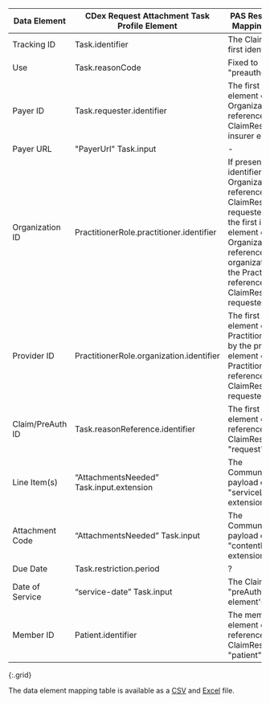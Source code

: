 <!-- PAS_Bundle_to_task.md
  *****************************************************************************************************
  *                                  WARNING: DO NOT EDIT THIS FILE                                   *
  *                                                                                                   *
  * This file is generated by csv_to_markdown_tabler.ipynb. Any edits you make to this file will be   *
  * overwritten                                                                                       *
  * To change the contents of this file, edit input/images/data-element-mapping.csv                     *
  *****************************************************************************************************
  -->

| Data Element | CDex Request Attachment Task Profile Element | PAS Response Bundle Mapping Description | FHIRPath  | PAS Response Bundle Mapping Comments |
|---|-----|-----------------------|-----------------------------------------------------------|---------------------------------------|
| Tracking ID | Task.identifier | The ClaimResponse's first identifier element | Bundle.entry[0].resource.identifier[0]  | - |
| Use | Task.reasonCode | Fixed to "preauthorization" | Fixed to "preauthorization"  | Fixed to "preauthorization" |
| Payer ID | Task.requester.identifier | The first identifier element of the Organization referenced by the ClaimResponse's insurer element. | Bundle.entry.where(fullUrl = %context.entry[0].resource.insurer.reference or (resource.resourceType = 'Organization' and resource.id =%context.entry[0].resource.insurer.reference.split('/').last())).resource.identifier[0]  | FHIRPath for absolute and relative references. Using the FHIRPath function. "resolve()" which is not universally supported and untested: "Bundle.entry[0].resource.insurer.resolve().resource.identifier[0] |
| Payer URL | "PayerUrl" Task.input | - | -  | See the [Endpoint Discovery Strategy](https://hl7.org/fhir/us/davinci-hrex/endpoint-discovery.html) documented in the Da Vinci Health Record Exchange (HRex) Impelementation guide |
| Organization ID | PractitionerRole.practitioner.identifier | If present, the first identifier element of the Organization referenced by the ClaimResponse's requester element or the first identifier element of the Organization referenced by the organization element of the PractitiionerRole referenced by the ClaimResponse's requester element. | Bundle.entry.where(resource.resourceType = 'Organization' and (fullUrl = %context.entry[0].resource.requester.reference or resource.id =%context.entry[0].resource.requester.reference.split('/').last() or (fullUrl = (%context.entry.where(resource.resourceType = 'PractitionerRole' and (fullUrl = %context.entry[0].resource.requester.reference or resource.id = %context.entry[0].resource.requester.reference.split('/').last())).resource.organization.reference) or resource.id = (%context.entry.where(resource.resourceType = 'PractitionerRole' and (fullUrl = %context.entry[0].resource.requester.reference or resource.id = %context.entry[0].resource.requester.reference.split('/').last())).resource.organization.reference).split('/').last()))).resource.identifier[0] | "The ClaimResponse's requester element has a choice of Organization and PractitionerRole target types. FHIRPath for absolute and relative references. Using the FHIRPath function. "resolve()" which in not universally supported and untested: "Bundle.entry[0].resource.requester.resolve().resource.identifier[0]"|Bundle.entry[0].requester.resolve().organization.resolve().resource.identifier[0]" |
| Provider ID | PractitionerRole.organization.identifier | The first identifier element of the Practitioner referenced by the practitioner element of the PractitionerRole referenced by the ClaimResponse's requester element. | Bundle.entry.where(resource.resourceType = 'Practitioner' and (fullUrl = (%context.entry.where(resource.resourceType = 'PractitionerRole' and (fullUrl = %context.entry[0].resource.requester.reference or resource.id = %context.entry[0].resource.requester.reference.split('/').last())).resource.practitioner.reference) or resource.id = (%context.entry.where(resource.resourceType = 'PractitionerRole' and (fullUrl = %context.entry[0].resource.requester.reference or resource.id = %context.entry[0].resource.requester.reference.split('/').last())).resource.practitioner.reference).split('/').last())).resource.identifier[0] | The ClaimResponse's requester element has a choice of Organization and PractitionerRole target types. FHIRPath for absolute and relative references. Using the FHIRPath function. "resolve()" which in not universally supported and untested: "Bundle.entry[0].resource.requester.resolve().practitioner.resolve().resource.identifier[0]" |
| Claim/PreAuth ID | Task.reasonReference.identifier | The first identifier element of the Claim referenced by the ClaimResponse's "request" element. | Bundle.entry.where(fullUrl = %context.entry[0].resource.request.reference or (resource.resourceType = 'Claim' and resource.id =%context.entry[0].resource.request.reference.split('/').last())).resource.identifier[0]  | FHIRPath for absolute and relative references. Using the FHIRPath function. "resolve()" which is not universally supported and untested: "Bundle.entry[0].resource.request.resolve().resource.identifier[0]" |
| Line Item(s) | “AttachmentsNeeded” Task.input.extension | The CommunicationRequest payload element "serviceLineNumber" extension. | Bundle.entry.where(fullUrl = %context.entry[0].resource.communicationRequest.reference or (resource.resourceType = 'CommunicationRequest' and resource.id =%context.entry[0].resource.communicationRequest.reference.split('/').last())).resource.payload.extension.where(url='http://hl7.org/fhir/us/davinci-pas/StructureDefinition/extension-serviceLineNumber').valuePositiveInt | The ClaimResponse's communicationRequest element references the CommunicationRequest resource in the PAS response Bundle. Will need to iterate through the payload items FHIRPath for absolute and relative references. Using the FHIRPath function. "resolve()" which is not universally supported and untested: "Bundle.entry[0].resource.communicationRequest.resolve().resource.payload.extension.where(url='http://hl7.org/fhir/us/davinci-pas/StructureDefinition/extension-serviceLineNumber').valuePositiveInt" |
| Attachment Code | “AttachmentsNeeded” Task.input | The CommunicationRequest payload element "contentModifier" extension. | Bundle.entry.where(fullUrl = %context.entry[0].resource.communicationRequest.reference or (resource.resourceType = 'CommunicationRequest' and resource.id =%context.entry[0].resource.communicationRequest.reference.split('/').last())).resource.payload.extension.where(url='http://hl7.org/fhir/us/davinci-pas/StructureDefinition/extension-contentModifier').valueCodeableConcept | The ClaimResponse's communicationRequest element references the CommunicationRequest resource in the PAS response Bundle. Will need to iterate through the payload items. FHIRPath for absolute and relative references. Using the FHIRPath function. "resolve()" which is not universally supported and untested: "Bundle.entry[0].resource.communicationRequest.resolve().resource.payload.extension.where(url='http://hl7.org/fhir/us/davinci-pas/StructureDefinition/extension-contentModifier').valueCodeableConcept" |
| Due Date | Task.restriction.period | ? | -  | ? |
| Date of Service | “service-date” Task.input | The ClaimResponse "preAuthPeriod" element's start date. | Bundle.entry[0].resource.preAuthPeriod.start  | Date of Service maps to the event level, not the service detail ( Item level) effective dates. |
| Member ID | Patient.identifier | The member identifier element of the Patient referenced by the ClaimResponse's "patient" element. | Bundle.entry.where(fullUrl = %context.entry[0].resource.patient.reference or (resource.resourceType = 'Patient' and resource.id =%context.entry[0].resource.patient.reference.split('/').last())).resource.identifier.where('MB' in type.coding.code)  | This identifier has a fixed type code of "MB". FHIRPath for absolute and relative references. Using the FHIRPath function. "resolve()" which is not universally supported and untested: "Bundle.entry[0].resource.patient.resolve().resource.identifier.where('MB' in type.coding.code)" |
{:.grid}

The data element mapping table is available as a [CSV](data-element-mapping.csv) and [Excel](data-element-mapping.xlsx) file.
